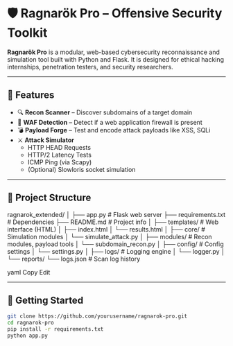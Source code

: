 # 🛡️ Ragnarök Pro – Offensive Security Toolkit

**Ragnarök Pro** is a modular, web-based cybersecurity reconnaissance and simulation tool built with Python and Flask. It is designed for ethical hacking internships, penetration testers, and security researchers.

---

## 🔧 Features

- 🔍 **Recon Scanner** – Discover subdomains of a target domain  
- 🧱 **WAF Detection** – Detect if a web application firewall is present  
- 💣 **Payload Forge** – Test and encode attack payloads like XSS, SQLi  
- ⚔️ **Attack Simulator**
  - HTTP HEAD Requests  
  - HTTP/2 Latency Tests  
  - ICMP Ping (via Scapy)  
  - (Optional) Slowloris socket simulation  

---

## 📁 Project Structure

ragnarok_extended/
│
├── app.py # Flask web server
├── requirements.txt # Dependencies
├── README.md # Project info
│
├── templates/ # Web interface (HTML)
│ ├── index.html
│ └── results.html
│
├── core/ # Simulation modules
│ └── simulate_attack.py
│
├── modules/ # Recon modules, payload tools
│ └── subdomain_recon.py
│
├── config/ # Config settings
│ └── settings.py
│
├── logs/ # Logging engine
│ └── logger.py
│
└── reports/
└── logs.json # Scan log history

yaml
Copy
Edit

---

## 🚀 Getting Started

```bash
git clone https://github.com/yourusername/ragnarok-pro.git
cd ragnarok-pro
pip install -r requirements.txt
python app.py
